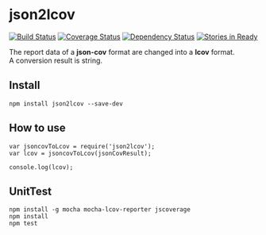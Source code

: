 json2lcov
===============================================================

[![Build Status](https://travis-ci.org/holyshared/json2lcov.png?branch=master)](https://travis-ci.org/holyshared/json2lcov)
[![Coverage Status](https://coveralls.io/repos/holyshared/json2lcov/badge.png?branch=master)](https://coveralls.io/r/holyshared/json2lcov?branch=master)
[![Dependency Status](https://gemnasium.com/holyshared/json2lcov.svg)](https://gemnasium.com/holyshared/json2lcov)
[![Stories in Ready](https://badge.waffle.io/holyshared/json2lcov.png?label=ready&title=Ready)](https://waffle.io/holyshared/json2lcov)

The report data of a **json-cov** format are changed into a **lcov** format.  
A conversion result is string.

Install
---------------------------------------------------------------------------------------------------------

	npm install json2lcov --save-dev

How to use
---------------------------------------------------------------------------------------------------------

	var jsoncovToLcov = require('json2lcov');
	var lcov = jsoncovToLcov(jsonCovResult);

	console.log(lcov);

UnitTest
---------------------------------------------------------------------------------------------------------

	npm install -g mocha mocha-lcov-reporter jscoverage
	npm install
	npm test
